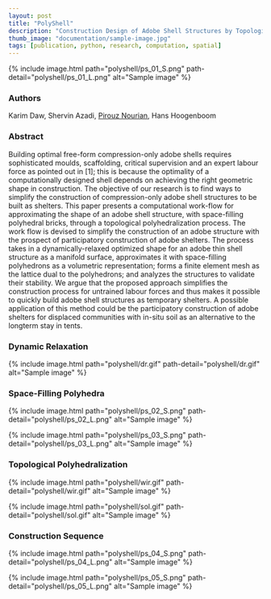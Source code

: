```yaml
---
layout: post
title: "PolyShell"
description: "Construction Design of Adobe Shell Structures by Topological Polyhedralization"
thumb_image: "documentation/sample-image.jpg"
tags: [publication, python, research, computation, spatial]
---
```


{% include image.html path="polyshell/ps_01_S.png"
                      path-detail="polyshell/ps_01_L.png"
                      alt="Sample image" %}

### Authors

Karim Daw, Shervin Azadi, [Pirouz Nourian](https://sites.google.com/site/pirouznourian/about-me?authuser=0), Hans Hoogenboom

### Abstract

Building optimal free-form compression-only adobe shells requires sophisticated moulds, scaffolding, critical supervision and an expert labour force as pointed out in [1]; this is because the optimality of a computationally designed shell depends on achieving the right geometric shape in construction. The objective of our research is to find ways to simplify the construction of compression-only adobe shell structures to be built as shelters. This paper presents a computational work-flow for approximating the shape of an adobe shell structure, with space-filling polyhedral bricks, through a topological polyhedralization process. The work flow is devised to simplify the construction of an adobe structure with the prospect of participatory construction of adobe shelters. The process takes in a dynamically-relaxed optimized shape for an adobe thin shell structure as a manifold surface, approximates it with space-filling polyhedrons as a volumetric representation; forms a finite element mesh as the lattice dual to the polyhedrons; and analyzes the structures to validate their stability. We argue that the proposed approach simplifies the construction process for untrained labour forces and thus makes it possible to quickly build adobe shell structures as temporary shelters. A possible application of this method could be the participatory construction of adobe shelters for displaced communities with in-situ soil as an alternative to the longterm stay in tents.

### Dynamic Relaxation

{% include image.html path="polyshell/dr.gif"
                      path-detail="polyshell/dr.gif"
                      alt="Sample image" %}

### Space-Filling Polyhedra

{% include image.html path="polyshell/ps_02_S.png"
                      path-detail="polyshell/ps_02_L.png"
                      alt="Sample image" %}

{% include image.html path="polyshell/ps_03_S.png"
                      path-detail="polyshell/ps_03_L.png"
                      alt="Sample image" %}

### Topological Polyhedralization

{% include image.html path="polyshell/wir.gif"
                      path-detail="polyshell/wir.gif"
                      alt="Sample image" %}

{% include image.html path="polyshell/sol.gif"
                      path-detail="polyshell/sol.gif"
                      alt="Sample image" %}

### Construction Sequence

{% include image.html path="polyshell/ps_04_S.png"
                      path-detail="polyshell/ps_04_L.png"
                      alt="Sample image" %}

{% include image.html path="polyshell/ps_05_S.png"
                      path-detail="polyshell/ps_05_L.png"
                      alt="Sample image" %}
